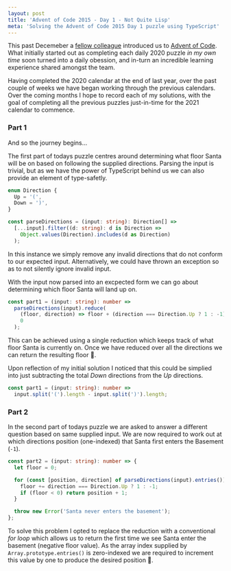 ```yaml
---
layout: post
title: 'Advent of Code 2015 - Day 1 - Not Quite Lisp'
meta: 'Solving the Advent of Code 2015 Day 1 puzzle using TypeScript'
---
```


This past Decemeber a [fellow colleague](https://github.com/tomcant) introduced us to [Advent of Code](https://adventofcode.com/).
What initially started out as completing each daily 2020 puzzle _in my own time_ soon turned into a daily obession, and in-turn an incredible learning experience shared amongst the team.

Having completed the 2020 calendar at the end of last year, over the past couple of weeks we have began working through the previous calendars.
Over the coming months I hope to record each of my solutions, with the goal of completing all the previous puzzles just-in-time for the 2021 calendar to commence.

<!--more-->

### Part 1

And so the journey begins...

The first part of todays puzzle centres around determining what floor Santa will be on based on following the supplied directions.
Parsing the input is trivial, but as we have the power of TypeScript behind us we can also provide an element of type-safetly.

```typescript
enum Direction {
  Up = '(',
  Down = ')',
}

const parseDirections = (input: string): Direction[] =>
  [...input].filter((d: string): d is Direction =>
    Object.values(Direction).includes(d as Direction)
  );
```

In this instance we simply remove any invalid directions that do not conform to our expected input.
Alternatively, we could have thrown an exception so as to not silently ignore invalid input.

With the input now parsed into an excpected form we can go about determining which floor Santa will land up on.

```typescript
const part1 = (input: string): number =>
  parseDirections(input).reduce(
    (floor, direction) => floor + (direction === Direction.Up ? 1 : -1),
    0
  );
```

This can be achieved using a single reduction which keeps track of what floor Santa is currently on.
Once we have reduced over all the directions we can return the resulting floor 🌟.

Upon reflection of my initial solution I noticed that this could be simplied into just subtracting the total _Down_ directions from the _Up_ directions.

```typescript
const part1 = (input: string): number =>
  input.split('(').length - input.split(')').length;
```

### Part 2

In the second part of todays puzzle we are asked to answer a different question based on same supplied input.
We are now required to work out at which directions position (one-indexed) that Santa first enters the Basement (`-1`).

```typescript
const part2 = (input: string): number => {
  let floor = 0;

  for (const [position, direction] of parseDirections(input).entries()) {
    floor += direction === Direction.Up ? 1 : -1;
    if (floor < 0) return position + 1;
  }

  throw new Error('Santa never enters the basement');
};
```

To solve this problem I opted to replace the reduction with a conventional _for loop_ which allows us to return the first time we see Santa enter the basement (negative floor value).
As the array index supplied by `Array.prototype.entries()` is zero-indexed we are required to increment this value by one to produce the desired position 🌟.
